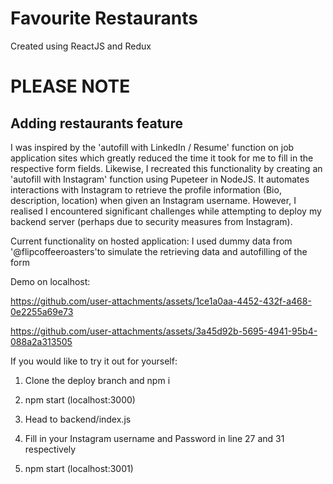 # Favourite Restaurants
Created using ReactJS and Redux

# PLEASE NOTE
## Adding restaurants feature
I was inspired by the 'autofill with LinkedIn / Resume' function on job application sites which greatly reduced the time it took for me to fill in the respective form fields. Likewise, I recreated this functionality by creating an 'autofill with Instagram' function using Pupeteer in NodeJS. It automates interactions with Instagram to retrieve the profile information (Bio, description, location) when given an Instagram username. However, I realised I encountered significant challenges while attempting to deploy my backend server (perhaps due to security measures from Instagram).

Current functionality on hosted application:
I used dummy data from '@flipcoffeeroasters'to simulate the retrieving data and autofilling of the form

Demo on localhost:


https://github.com/user-attachments/assets/1ce1a0aa-4452-432f-a468-0e2255a69e73



https://github.com/user-attachments/assets/3a45d92b-5695-4941-95b4-088a2a313505



If you would like to try it out for yourself:
1. Clone the deploy branch and npm i

2. npm start (localhost:3000)

5. Head to backend/index.js 
6. Fill in your Instagram username and Password in line 27 and 31 respectively
7. npm start (localhost:3001)

